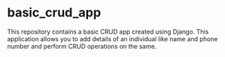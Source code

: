 # basic_crud_app
 This repository contains a basic CRUD app created using Django.
 This application allows you to add details of an individual like name and phone number and perform CRUD operations on the same.
